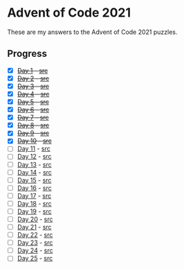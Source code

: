 # Advent of Code 2021 

These are my answers to the Advent of Code 2021 puzzles.

## Progress

- [x] ~~[Day 1](https://adventofcode.com/2021/day/1) - [src](./src/day01)~~
- [x] ~~[Day 2](https://adventofcode.com/2021/day/2) - [src](./src/day02)~~
- [x] ~~[Day 3](https://adventofcode.com/2021/day/3) - [src](./src/day03)~~
- [x] ~~[Day 4](https://adventofcode.com/2021/day/4) - [src](./src/day04)~~
- [x] ~~[Day 5](https://adventofcode.com/2021/day/5) - [src](./src/day05)~~
- [x] ~~[Day 6](https://adventofcode.com/2021/day/6) - [src](./src/day06)~~
- [x] ~~[Day 7](https://adventofcode.com/2021/day/7) - [src](./src/day07)~~
- [x] ~~[Day 8](https://adventofcode.com/2021/day/8) - [src](./src/day08)~~
- [x] ~~[Day 9](https://adventofcode.com/2021/day/9) - [src](./src/day09)~~
- [x] ~~[Day 10](https://adventofcode.com/2021/day/10) - [src](./src/day10)~~
- [ ] [Day 11](https://adventofcode.com/2021/day/11) - [src](./src/day11)
- [ ] [Day 12](https://adventofcode.com/2021/day/12) - [src](./src/day12)
- [ ] [Day 13](https://adventofcode.com/2021/day/13) - [src](./src/day13)
- [ ] [Day 14](https://adventofcode.com/2021/day/14) - [src](./src/day14)
- [ ] [Day 15](https://adventofcode.com/2021/day/15) - [src](./src/day15)
- [ ] [Day 16](https://adventofcode.com/2021/day/16) - [src](./src/day16)
- [ ] [Day 17](https://adventofcode.com/2021/day/17) - [src](./src/day17)
- [ ] [Day 18](https://adventofcode.com/2021/day/18) - [src](./src/day18)
- [ ] [Day 19](https://adventofcode.com/2021/day/19) - [src](./src/day19)
- [ ] [Day 20](https://adventofcode.com/2021/day/20) - [src](./src/day20)
- [ ] [Day 21](https://adventofcode.com/2021/day/21) - [src](./src/day21)
- [ ] [Day 22](https://adventofcode.com/2021/day/22) - [src](./src/day22)
- [ ] [Day 23](https://adventofcode.com/2021/day/23) - [src](./src/day23)
- [ ] [Day 24](https://adventofcode.com/2021/day/24) - [src](./src/day24)
- [ ] [Day 25](https://adventofcode.com/2021/day/25) - [src](./src/day25)
